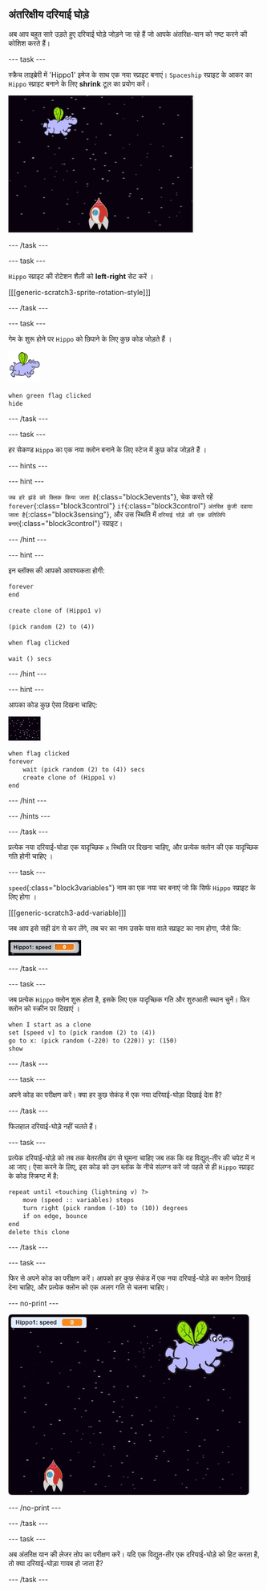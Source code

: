 ## अंतरिक्षीय दरियाई घोड़े

अब आप बहुत सारे उड़ते हुए दरियाई घोड़े जोड़ने जा रहे हैं जो आपके अंतरिक्ष-यान को नष्ट करने की कोशिश करते हैं।

--- task ---

स्क्रैच लाइब्रेरी में 'Hippo1' इमेज के साथ एक नया स्प्राइट बनाएं। `Spaceship` स्प्राइट के आकर का `Hippo` स्प्राइट बनाने के लिए **shrink** टूल का प्रयोग करें।

![स्क्रीनशॉट](images/invaders-hippo.png)

--- /task ---

--- task ---

`Hippo` स्प्राइट की रोटेशन शैली को **left-right** सेट करें ।

[[[generic-scratch3-sprite-rotation-style]]]

--- /task ---

--- task ---

गेम के शुरू होने पर `Hippo` को छिपाने के लिए कुछ कोड जोड़ते हैं ।

![दरियाई-घोड़ा स्प्राइट](images/hippo-sprite.png)

```blocks3
when green flag clicked
hide
```

--- /task ---

--- task ---

हर सेकण्ड `Hippo` का एक नया क्लोन बनाने के लिए स्टेज में कुछ कोड जोड़ते हैं ।

--- hints ---


--- hint ---

`जब हरे झंडे को क्लिक किया जाता है`{:class="block3events"}, चेक करते रहें `forever`{:class="block3control"} `if`{:class="block3control"} `अंतरिक्ष कुंजी दबाया जाता है`{:class="block3sensing"}, और उस स्थिति में `दरियाई घोड़े की एक प्रतिलिपि बनाएं`{:class="block3control"} स्प्राइट।

--- /hint ---

--- hint ---

इन ब्लॉक्स की आपको आवश्यकता होगी:

```blocks3
forever
end

create clone of (Hippo1 v)

(pick random (2) to (4))

when flag clicked

wait () secs
```

--- /hint ---

--- hint ---

आपका कोड कुछ ऐसा दिखना चाहिए:

![स्टेज स्प्राइट](images/stage-sprite.png)

```blocks3
when flag clicked
forever
    wait (pick random (2) to (4)) secs
    create clone of (Hippo1 v)
end
```

--- /hint ---

--- /hints ---

--- /task ---

प्रत्येक नया दरियाई-घोडा एक यादृच्छिक `x` स्थिति पर दिखना चाहिए, और प्रत्येक क्लोन की एक यादृच्छिक गति होनी चाहिए ।

--- task ---

`speed`{:class="block3variables"} नाम का एक नया चर बनाएं जो कि सिर्फ `Hippo` स्प्राइट के लिए होगा ।

[[[generic-scratch3-add-variable]]]

जब आप इसे सही ढंग से कर लेंगे, तब चर का नाम उसके पास वाले स्प्राइट का नाम होगा, जैसे कि:

![स्क्रीनशॉट](images/invaders-var-test.png)

--- /task ---

--- task ---

जब प्रत्येक `Hippo` क्लोन शुरू होता है, इसके लिए एक यादृच्छिक गति और शुरुआती स्थान चुनें। फिर क्लोन को स्क्रीन पर दिखाएं ।

```blocks3
when I start as a clone
set [speed v] to (pick random (2) to (4))
go to x: (pick random (-220) to (220)) y: (150)
show
```

--- /task ---

--- task ---

अपने कोड का परीक्षण करें। क्या हर कुछ सेकंड में एक नया दरियाई-घोड़ा दिखाई देता है?

--- /task ---

फिलहाल दरियाई-घोड़े नहीं चलते हैं।

--- task ---

प्रत्येक दरियाई-घोड़े को तब तक बेतरतीब ढंग से घूमना चाहिए जब तक कि वह विद्युत्-तीर की चपेट में न आ जाए। ऐसा करने के लिए, इस कोड को उन ब्लॉक के नीचे संलग्न करें जो पहले से ही `Hippo` स्प्राइट के कोड स्क्रिप्ट में है:

```blocks3
repeat until <touching (lightning v) ?>
    move (speed :: variables) steps
    turn right (pick random (-10) to (10)) degrees
    if on edge, bounce
end
delete this clone
```

--- /task ---

--- task ---

फिर से अपने कोड का परीक्षण करें। आपको हर कुछ सेकंड में एक नया दरियाई-घोड़े का क्लोन दिखाई देना चाहिए, और प्रत्येक क्लोन को एक अलग गति से चलना चाहिए।

--- no-print ---

![स्क्रीनशॉट](images/hippo-clones.gif)

--- /no-print ---

--- /task ---

--- task ---

अब अंतरिक्ष यान की लेजर तोप का परीक्षण करें। यदि एक विद्युत-तीर एक दरियाई-घोड़े को हिट करता है, तो क्या दरियाई-घोड़ा गायब हो जाता है?

--- /task ---